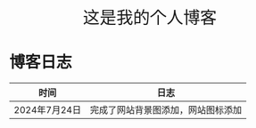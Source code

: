 <div style="text-align: center; font-size:30px">
    这是我的个人博客
</div>

# 博客日志

| 时间          | 日志                               |
| ------------- | ---------------------------------- |
| 2024年7月24日 | 完成了网站背景图添加，网站图标添加 |


